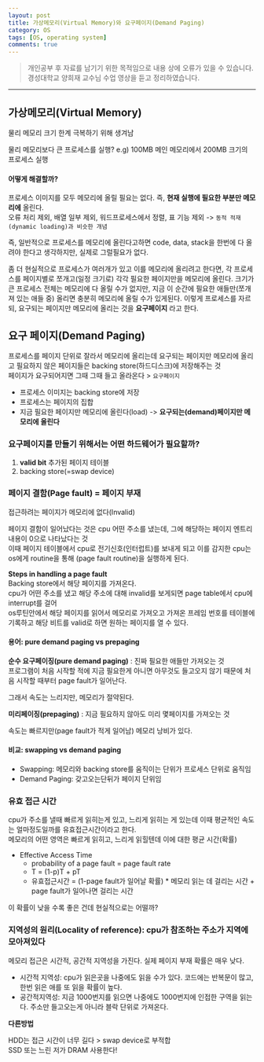 ```yaml
---
layout: post
title: 가상메모리(Virtual Memory)와 요구페이지(Demand Paging)
category: OS
tags: [OS, operating system]
comments: true
---
```


> 개인공부 후 자료를 남기기 위한 목적임으로 내용 상에 오류가 있을 수 있습니다.    
경성대학교 양희재 교수님 수업 영상을 듣고 정리하였습니다.     

<hr>

## 가상메모리(Virtual Memory)

물리 메모리 크기 한계 극복하기 위해 생겨남

물리 메모리보다 큰 프로세스를 실행? e.g) 100MB 메인 메모리에서 200MB 크기의 프로세스 실행

#### 어떻게 해결할까?

프로세스 이미지를 모두 메모리에 올릴 필요는 없다. 즉, **현재 실행에 필요한 부분만 메모리에** 올린다.<br>
오류 처리 제외, 배열 일부 제외, 워드프로세스에서 정렬, 표 기능 제외 -> `동적 적재(dynamic loading)과 비슷한 개념`

즉, 일반적으로 프로세스를 메모리에 올린다고하면 code, data, stack을 한번에 다 올려야 한다고 생각하지만, 실제로 그럴필요가 없다.

좀 더 현실적으로 프로세스가 여러개가 있고 이를 메모리에 올리려고 한다면, 각 프로세스를 페이지별로 쪼개고(일정 크기로) 각각 필요한 페이지만을 메모리에 올린다. 크기가 큰 프로세스 전체는 메모리에 다 올릴 수가 없지만, 지금 이 순간에 필요한 애들만(쪼개져 있는 애들 중) 올리면 충분히 메모리에 올릴 수가 있게된다. 이렇게 프로세스를 자르되, 요구되는 페이지만 메모리에 올리는 것을 **요구페이지** 라고 한다.


## 요구 페이지(Demand Paging)

프로세스를 페이지 단위로 잘라서 메모리에 올리는데 요구되는 페이지만 메모리에 올리고 필요하지 않은 페이지들은 backing store(하드디스크)에 저장해주는 것 <br>
페이지가 요구되어지면 그때 그때 들고 올라온다 > `요구페이지`

- 프로세스 이미지는 backing store에 저장
- 프로세스는 페이지의 집합
- 지금 필요한 페이지만 메모리에 올린다(load) -> **요구되는(demand)페이지만 메모리에 올린다**


### 요구페이지를 만들기 위해서는 어떤 하드웨어가 필요할까?

1. **valid bit** 추가된 페이지 테이블
2. backing store(=swap device)


### 페이지 결함(Page fault) = 페이지 부재

접근하려는 페이지가 메모리에 없다(Invalid)

페이지 결함이 일어났다는 것은 cpu 어떤 주소를 냈는데, 그에 해당하는 페이지 엔트리 내용이 0으로 나타났다는 것<br>
이때 페이지 테이블에서 cpu로 전기신호(인터럽트)를 보내게 되고 이를 감지한 cpu는 os에게 routine을 통해 (page fault routine)을 실행하게 된다.

**Steps in handling a page fault**<br>
Backing store에서 해당 페이지를 가져온다.<br>
cpu가 어떤 주소를 냈고 해당 주소에 대해 invalid를 보게되면 page table에서 cpu에 interrupt를 걸어<br>
os루틴안에서 해당 페이지를 읽어서 메모리로 가져오고 가져온 프레임 번호를 테이블에 기록하고 해당 비트를 valid로 하면 원하는 페이지를 열 수 있다.


#### 용어: pure demand paging vs prepaging

**순수 요구페이징(pure demand paging)** : 진짜 필요한 애들만 가져오는 것<br>
프로그램이 처음 시작할 적에 지금 필요한게 아니면 아무것도 들고오지 않기 때문에 처음 시작할 때부터 page fault가 일어난다.

그래서 속도는 느리지만, 메모리가 절약된다.

**미리페이징(prepaging)** : 지금 필요하지 않아도 미리 몇페이지를 가져오는 것

속도는 빠르지만(page fault가 적게 일어남) 메모리 낭비가 있다.


#### 비교: swapping vs demand paging

- Swapping: 메모리와 backing store를 움직이는 단위가 프로세스 단위로 움직임
- Demand Paging: 갖고오는단뒤가 페이지 단위임


### 유효 접근 시간

cpu가 주소를 낼때 빠르게 읽히는게 있고, 느리게 읽히는 게 있는데 이때 평균적인 속도는 얼마정도일까를 유효접근시간이라고 한다.<br>
메모리의 어떤 영역은 빠르게 읽히고, 느리게 읽힐텐데 이에 대한 평균 시간(확률)


- Effective Access Time
  - probability of a page fault = page fault rate
  - T = (1-p)T + pT
  - 유효접근시간 = (1-page fault가 일어날 확률) * 메모리 읽는 데 걸리는 시간 + page fault가 일어나면 걸리는 시간

이 확률이 낮을 수록 좋은 건데 현실적으로는 어떨까?


### 지역성의 원리(Locality of reference): cpu가 참조하는 주소가 지역에 모아져있다

메모리 접근은 시간적, 공간적 지역성을 가진다. 실제 페이지 부재 확률은 매우 낮다.

- 시간적 지역성: cpu가 읽은곳을 나중에도 읽을 수가 있다. 코드에는 반복문이 많고, 한번 읽은 애를 또 읽을 확률이 높다.
- 공간적지역성: 지금 1000번지를 읽으면 나중에도 1000번지에 인접한 구역을 읽는다. 주소만 들고오는게 아니라 블락 단위로 가져온다.

**다른방법**

HDD는 접근 시간이 너무 길다 > swap device로 부적합<br>
SSD 또는 느린 저가 DRAM 사용한다!

